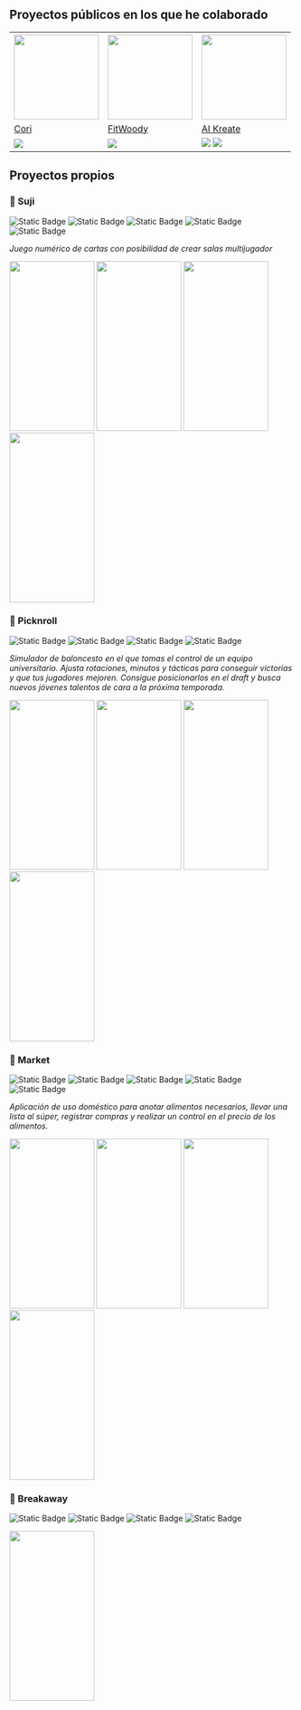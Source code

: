 ## Proyectos públicos en los que he colaborado

<table>
  <tr>
    <th>
      <img src="https://is1-ssl.mzstatic.com/image/thumb/Purple116/v4/b6/94/7a/b6947a1e-531c-4233-4495-0167aaf18594/AppIcon-0-1x_U007emarketing-0-10-0-85-220.png/246x0w.webp" width="150" height="150">
    </th>
    <th>
      <img src="https://is1-ssl.mzstatic.com/image/thumb/Purple126/v4/54/ac/a2/54aca21d-f9ac-907f-98cb-aae4ddc49691/AppIcon-0-1x_U007epad-0-0-0-0-0-P3-85-220-0.png/246x0w.webp" width="150" height="150">
    </th>
    <th>
      <img src="https://play-lh.googleusercontent.com/1R5k8OTDtxNenZl0wn8CCHg830FWQcAcGm5JaWkSwU_oPv4ZDzPtE_Ek5wq7qx3Iio8=w480-h960-rw" width="150" height="150">
    </th>
  </tr>
  <tr>
    <td><a href="https://apps.apple.com/pa/app/cori-diabetes-simplificada/id1527053345">Cori</a></td>
    <td><a href="https://apps.apple.com/ec/app/fitwoody/id6449358284">FitWoody</a></td></td>
    <td><a href="https://play.google.com/store/apps/details?id=com.aikreate.kids">AI Kreate</a></td></td>
  </tr>
  <tr>
    <td><img src="https://img.shields.io/badge/iOS-grey?logo=Apple"></td>
    <td><img src="https://img.shields.io/badge/iOS-grey?logo=Apple"></td>
    <td><img src="https://img.shields.io/badge/iOS-grey?logo=Apple"> <img src="https://img.shields.io/badge/Android-gray?logo=Android"></td>
  </tr>
</table>




## Proyectos propios
### 🎴 Suji

![Static Badge](https://img.shields.io/badge/Android-grey?logo=Android)
![Static Badge](https://img.shields.io/badge/Jetpack_Compose-orange)
![Static Badge](https://img.shields.io/badge/Firebase-orange)
![Static Badge](https://img.shields.io/badge/Corrutinas-orange)
![Static Badge](https://img.shields.io/badge/Dagger_Hilt-orange)

<i>Juego numérico de cartas con posibilidad de crear salas multijugador</i>
<div class="inline-block">
  <img src="https://lh3.googleusercontent.com/pw/ABLVV84NbNWJs-RTlMlNyDKuONRU1ofNlOFx_Ho035HRnsQDUoTb475m2G1YVRbtENYHOjvHcZgWyDgkQVItvPYJSyGaPj7AYbKumzk2QUTejKkGhylcBgwYGLF_SfeQVr9WUA82nL7kTVqAYQ6UIYvNuGsc=w420-h839-s-no-gm?authuser=0" width="150" height="300">
  <img src="https://lh3.googleusercontent.com/pw/ABLVV85coub0xdIQvS_jwAMaIrIFxZCK2Ki7R_-nMw9dXn2YA4p3DeIJBhLp-TmPlDdSqYROp0kY_6UMCQ8z09Z2NCopU2wnJImHMmgxkgZA5NX9_uotAiDQ2-mOdha9NQLcPLTrkNE-FShejhv8ZijmuK9X=w423-h839-s-no-gm?authuser=0" width="150" height="300">
  <img src="https://lh3.googleusercontent.com/pw/ABLVV85_8CQzRFRNFmiz7B6dnz00qI5_RbNYpZRJwExJLH1oBIss_uysofWUDIE3Vbmcnt6j1ZwJqhkQxBRDI-p4eL_dTZrGzcuey3VTbAS-oOU-WrmGUjs4wRKrv-I1dkycl-sF8lzIvhwT7XCHC2xp4jkA=w423-h839-s-no-gm?authuser=0" width="150" height="300">
  <img src="https://lh3.googleusercontent.com/pw/ABLVV87CUy99O5Gc_D-SULKxnTFjuaFfDbEeLLkbeCtnsAPFUErr_OY4bJ6ndev1eq6HTqkGxGPp1zIqo4x64Ipd8ppSn29IAXAUxtUxFpn-oNwDc_nDOvLr_4cSrA7KKTAxD1ujqfVauSTw44J1tnyUZRJM=w422-h839-s-no-gm?authuser=0" width="150" height="300">
</div>

### 🏀 Picknroll

![Static Badge](https://img.shields.io/badge/Android-grey?logo=Android)
![Static Badge](https://img.shields.io/badge/Jetpack_Compose-orange)
![Static Badge](https://img.shields.io/badge/Room-orange)
![Static Badge](https://img.shields.io/badge/Corrutinas-orange)

<i>Simulador de baloncesto en el que tomas el control de un equipo universitario. Ajusta rotaciones, minutos y tácticas para conseguir victorias y que tus jugadores mejoren. Consigue posicionarlos en el draft y busca nuevos jóvenes talentos de cara a la próxima temporada.</i>
<div class="inline-block">
  <img src="https://lh3.googleusercontent.com/pw/ADCreHf41v_VSqQNefwXlwUpJeYa7HzU1D-DijcPXOl16_ecKeXIY5Dd6CcJXFHrevN-z6uoaOUyhcelKJ9E0yyfUEOrf1Vbcr8k57rOPZLCshnY2e_PPxWLU_gwqq9E3zIORq_BTzhscHwlwoF4R8E-AeDn=w426-h866-s-no?authuser=0" width="150" height="300">
  <img src="https://lh3.googleusercontent.com/pw/ADCreHeY-3T70siQBz4PExcqbX8ptfyUFUSVv26nYIFz2Abk7t2HjKlozEeWn_6WY3jxaqfZgtWpyX6SZiZcV85WpINyAwB0J1TvYtwn6S2lcd3Mbzvp5IRlE1kbGfaGYRYsybADmHeFzIL-W-cYonDFeF3s=w429-h857-s-no-gm?authuser=0" width="150" height="300">
  <img src="https://lh3.googleusercontent.com/pw/ADCreHceactVG552x-oPu9TPTxA5LEzW6YX3z3DNLWCZhSHhDQeNvHAzTKccV_kImrrTQ-Zexx5bK0zU2O-LRP9Fsz6iBPZu9h_NABN2oRpOXaJeoap9ekcGVPDOBzIpksLTRD8LYxbwggrcn0oHVjgkLtIz=w425-h857-s-no-gm?authuser=0" width="150" height="300">
  <img src="https://lh3.googleusercontent.com/pw/ADCreHff_ARzzyxtC1W8-XC5t8hq-HloLW4hkr2Eaii42huhrxuSRIxSlFU33-tfzenMwYWXr2g2nDuIqXD3K3JeyWkVu4nOZ5ixgpe2S-ynM7pt3AHx0OQLGg_9SF_yIKJoovyLES1BZ6_g2hVuAt0BVqZ7=w429-h857-s-no-gm?authuser=0" width="150" height="300">
</div>

### 🛒 Market

![Static Badge](https://img.shields.io/badge/Android-grey?logo=Android)
![Static Badge](https://img.shields.io/badge/Jetpack_Compose-orange)
![Static Badge](https://img.shields.io/badge/Firebase-orange)
![Static Badge](https://img.shields.io/badge/Corrutinas-orange)
![Static Badge](https://img.shields.io/badge/Dagger_Hilt-orange)

<i>Aplicación de uso doméstico para anotar alimentos necesarios, llevar una lista al súper, registrar compras y realizar un control en el precio de los alimentos.</i>
<div class="inline-block">
  <img src="https://lh3.googleusercontent.com/pw/ABLVV867VJxPjEt0ojlsvltKsKa5jM47sB4NJZ_BaHHIG630hlwlgWbGS89JsToFXbVkxfW87XsoDZiO6RF_tCTQHc1P58lirWovm2L-U3xEZW1nXPjdY-10tA_MSqOxFGBf7XlLSyzim5cuejGq2n-8yDmT=w416-h839-s-no-gm?authuser=0" width="150" height="300">
  <img src="https://lh3.googleusercontent.com/pw/ABLVV87EVoVDam_1ibLpJDGE22qSEB-eEVaIzbWzvKBeP10Z6MOp-Y2QXxKEd-_T_hI9yAgQkbM8G04xFH3RGTxZjdHTV-7UoycrjmeRC6dCDUMwaY0BRmi1CKKbq_Xp8nVVX4yDbF1UDQifew76kLAkF4xo=w416-h839-s-no-gm?authuser=0" width="150" height="300">
  <img src="https://lh3.googleusercontent.com/pw/ABLVV85yKFl2ChQmZfUsRa7eI0TCdVXOEe5FJSDDg54thL5GejZ6AWYKCPCoF0J1QiZ_K9ZY2q_pPlFL22-fJTmMVkOaBwFAeQTKz7-V1A1G0m0ptZvAHhQGOsgZUr1uQux4_t23mrMEoyOGE1kP6WTiuqmP=w417-h839-s-no-gm?authuser=0" width="150" height="300">
  <img src="https://lh3.googleusercontent.com/pw/ABLVV86B9U0dbH6swJoClekwqf_dvsBU9_6NzUPjcZ3IgSE2Xv55EgiAIuesi1DmhGcjHy9b0gHYr8R1hqwngD1uvLBiohj_gKpLbYcBGMHC3Er7DaRs_Qy2J35KEkkBCip5-8I5Cz3YU-SxYhpPSydrqyzG=w419-h839-s-no-gm?authuser=0" width="150" height="300">
</div>

### 🚵 Breakaway

![Static Badge](https://img.shields.io/badge/Android-grey?logo=Android)
![Static Badge](https://img.shields.io/badge/Jetpack_Compose-orange)
![Static Badge](https://img.shields.io/badge/Room-orange)
![Static Badge](https://img.shields.io/badge/Corrutinas-orange)

<div class="inline-block">
  <img src="https://lh3.googleusercontent.com/pw/ADCreHdDmx-PHCpyGDnjJIGQCqqMp8Z3I_AGjTgmooMdP1XdNq4gfdBzsL-8V0mhTBVEsz6Wx9GvH_weLY0Qwd9-_dX862kJvdLXyldgV3jChJU6LA5QgsQQXuwRYPUKpnyfHcwI_9FUdhhj4qkl_qnK-M6X=w405-h857-s-no-gm?authuser=0" width="150" height="300">
</div>
